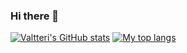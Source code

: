 ### Hi there 👋

[![Valtteri's GitHub stats](https://github-readme-stats.vercel.app/api?username=valtteriviirret&theme=dark)](https://github.com/anuraghazra/github-readme-stats)
[![My top langs](https://github-readme-stats.vercel.app/api/top-langs/?username=valtteriviirret&layout=compact&langs_count=10&theme=dark&hide=ShaderLab,HLSL)](https://github.com/anuraghazra/github-readme-stats)
